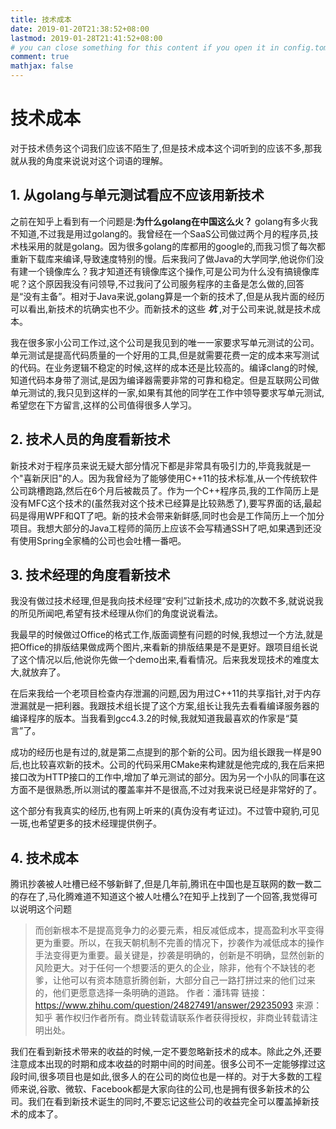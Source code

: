 ```yaml
---
title: 技术成本
date: 2019-01-20T21:38:52+08:00
lastmod: 2019-01-28T21:41:52+08:00
# you can close something for this content if you open it in config.toml.
comment: true
mathjax: false
---
```


# 技术成本

对于技术债务这个词我们应该不陌生了,但是技术成本这个词听到的应该不多,那我就从我的角度来说说对这个词语的理解。

## 1. 从golang与单元测试看应不应该用新技术

之前在知乎上看到有一个问题是:**为什么golang在中国这么火？** golang有多火我不知道,不过我是用过golang的。我曾经在一个SaaS公司做过两个月的程序员,技术栈采用的就是golang。因为很多golang的库都用的google的,而我习惯了每次都重新下载库来编译,导致速度特别的慢。后来我问了做Java的大学同学,他说你们没有建一个镜像库么？我才知道还有镜像库这个操作,可是公司为什么没有搞镜像库呢？这个原因我没有问领导,不过我问了公司服务程序的主备是怎么做的,回答是“没有主备”。相对于Java来说,golang算是一个新的技术了,但是从我片面的经历可以看出,新技术的坑确实也不少。而新技术的这些 ***坑*** ,对于公司来说,就是技术成本。

我在很多家小公司工作过,这个公司是我见到的唯一一家要求写单元测试的公司。单元测试是提高代码质量的一个好用的工具,但是就需要花费一定的成本来写测试的代码。在业务逻辑不稳定的时候,这样的成本还是比较高的。编译clang的时候,知道代码本身带了测试,是因为编译器需要非常的可靠和稳定。但是互联网公司做单元测试的,我只见到这样的一家,如果有其他的同学在工作中领导要求写单元测试,希望您在下方留言,这样的公司值得很多人学习。

## 2. 技术人员的角度看新技术

新技术对于程序员来说无疑大部分情况下都是非常具有吸引力的,毕竟我就是一个"喜新厌旧"的人。因为我曾经为了能够使用C++11的技术标准,从一个传统软件公司跳槽跑路,然后在6个月后被裁员了。作为一个C++程序员,我的工作简历上是没有MFC这个技术的(虽然我对这个技术已经算是比较熟悉了),要写界面的话,最起码是得用WPF和QT了吧。新的技术会带来新鲜感,同时也会是工作简历上一个加分项目。我想大部分的Java工程师的简历上应该不会写精通SSH了吧,如果遇到还没有使用Spring全家桶的公司也会吐槽一番吧。

## 3. 技术经理的角度看新技术

我没有做过技术经理,但是我向技术经理“安利”过新技术,成功的次数不多,就说说我的所见所闻吧,希望有技术经理从你们的角度说说看法。

我最早的时候做过Office的格式工作,版面调整有问题的时候,我想过一个方法,就是把Office的排版结果做成两个图片,来看新的排版结果是不是更好。跟项目组长说了这个情况以后,他说你先做一个demo出来,看看情况。后来我发现技术的难度太大,就放弃了。

在后来我给一个老项目检查内存泄漏的问题,因为用过C++11的共享指针,对于内存泄漏就是一把利器。我跟技术组长提了这个方案,组长让我先去看看编译服务器的编译程序的版本。当我看到gcc4.3.2的时候,我就知道我最喜欢的作家是“莫言”了。

成功的经历也是有过的,就是第二点提到的那个新的公司。因为组长跟我一样是90后,也比较喜欢新的技术。公司的代码采用CMake来构建就是他完成的,我在后来把接口改为HTTP接口的工作中,增加了单元测试的部分。因为另一个小队的同事在这方面不是很熟悉,所以测试的覆盖率并不是很高,不过对我来说已经是非常好的了。

这个部分有我真实的经历,也有网上听来的(真伪没有考证过)。不过管中窥豹,可见一斑,也希望更多的技术经理提供例子。

## 4. 技术成本

腾讯抄袭被人吐槽已经不够新鲜了,但是几年前,腾讯在中国也是互联网的数一数二的存在了,马化腾难道不知道这个被人吐槽么?在知乎上找到了一个回答,我觉得可以说明这个问题

>而创新根本不是提高竞争力的必要元素，相反减低成本，提高盈利水平变得更为重要。所以，在我天朝机制不完善的情况下，抄袭作为减低成本的操作手法变得更为重要。最关键是，抄袭是明确的，创新是不明确，显然创新的风险更大。对于任何一个想要活的更久的企业，除非，他有个不缺钱的老爹，让他可以有资本随意折腾创新，大部分自己一路打拼过来的他们过来的，他们更愿意选择一条明确的道路。
>作者：潘玮霄
链接：https://www.zhihu.com/question/24827491/answer/29235093
来源：知乎
著作权归作者所有。商业转载请联系作者获得授权，非商业转载请注明出处。

我们在看到新技术带来的收益的时候,一定不要忽略新技术的成本。除此之外,还要注意成本出现的时期和成本收益的时期中间的时间差。很多公司不一定能够撑过这段时间,很多项目也是如此,很多人的在公司的岗位也是一样的。对于大多数的工程师来说,谷歌、微软、Facebook都是大家向往的公司,也是拥有很多新技术的公司。我们在看到新技术诞生的同时,不要忘记这些公司的收益完全可以覆盖掉新技术的成本了。


